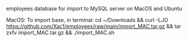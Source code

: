employees database for import to MySQL server on MacOS and Ubuntu

MacOS:
To import base, in terminal:
cd ~/Downloads && curl -LJO https://github.com/Xac1/employees/raw/main/import_MAC.tar.gz && tar zxfv import_MAC.tar.gz && ./import_MAC.sh


